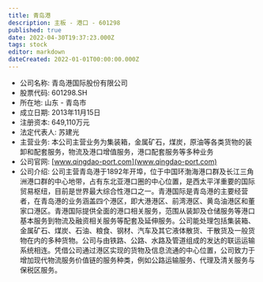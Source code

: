 ```yaml
---
title: 青岛港
description: 主板 - 港口 - 601298
published: true
date: 2022-04-30T19:37:23.000Z
tags: stock
editor: markdown
dateCreated: 2022-01-01T00:00:00.000Z
---
```


- 公司名称: 青岛港国际股份有限公司
- 股票代码: 601298.SH
- 所在地: 山东 - 青岛市
- 成立日期: 2013年11月15日
- 注册资本: 649,110万元
- 法定代表人: 苏建光
- 主营业务: 本公司主营业务为集装箱，金属矿石，煤炭，原油等各类货物的装卸和配套服务，物流及港口增值服务，港口配套服务等多种业务
- 公司官网: [www.qingdao-port.com](www.qingdao-port.com)
- 公司介绍: 公司主营青岛港于1892年开埠，位于中国环渤海港口群及长江三角洲港口群的中心地带，占有东北亚港口圈的中心位置，是西太平洋重要的国际贸易枢纽，目前是世界最大综合性港口之一。青港国际是青岛港的主要经营者，在青岛港的业务涵盖四个港区，即大港港区、前湾港区、黄岛油港区和董家口港区。青港国际提供全面的港口相关服务，范围从装卸及仓储服务等港口基本服务到物流及融资相关服务等配套及延伸服务。公司能处理包括集装箱、金属矿石、煤炭、石油、粮食、钢材、汽车及其它液体散货、干散货及一般货物在内的多种货物。公司与由铁路、公路、水路及管道组成的发达的联运运输系统相连。凭借公司通过港区实现的货物及信息流通的中心位置，公司致力于增加现代物流服务价值链的服务种类，例如公路运输服务、代理及清关服务与保税区服务。


